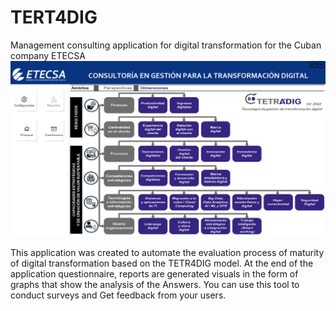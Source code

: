# TERT4DIG
Management consulting application for digital transformation for the Cuban company ETECSA
<img src="Captura de pantalla (21).png">

This application was created to automate the evaluation process
of maturity of digital transformation based on the TETR4DIG model.
At the end of the application questionnaire, reports are generated
visuals in the form of graphs that show the analysis of the
Answers. You can use this tool to conduct surveys and
Get feedback from your users.
